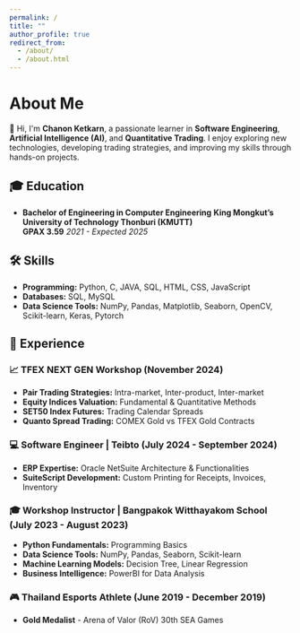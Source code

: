 ```yaml
---
permalink: /
title: ""
author_profile: true
redirect_from:
  - /about/
  - /about.html
---
```


# About Me

👋 Hi, I'm **Chanon Ketkarn**, a passionate learner in **Software Engineering**, **Artificial Intelligence (AI)**, and **Quantitative Trading**. I enjoy exploring new technologies, developing trading strategies, and improving my skills through hands-on projects.

## 🎓 Education

- **Bachelor of Engineering in Computer Engineering**
  **King Mongkut’s University of Technology Thonburi (KMUTT)**  
  **GPAX 3.59**
  _2021 - Expected 2025_

## 🛠 Skills

- **Programming:** Python, C, JAVA, SQL, HTML, CSS, JavaScript
- **Databases:** SQL, MySQL
- **Data Science Tools:** NumPy, Pandas, Matplotlib, Seaborn, OpenCV, Scikit-learn, Keras, Pytorch

## 💼 Experience

### 📈 **TFEX NEXT GEN Workshop** (November 2024)
- **Pair Trading Strategies:** Intra-market, Inter-product, Inter-market
- **Equity Indices Valuation:** Fundamental & Quantitative Methods
- **SET50 Index Futures:** Trading Calendar Spreads
- **Quanto Spread Trading:** COMEX Gold vs TFEX Gold Contracts

### 💻 **Software Engineer** | Teibto (July 2024 - September 2024)
- **ERP Expertise:** Oracle NetSuite Architecture & Functionalities
- **SuiteScript Development:** Custom Printing for Receipts, Invoices, Inventory

### 🎓 **Workshop Instructor** | Bangpakok Witthayakom School (July 2023 - August 2023)
- **Python Fundamentals:** Programming Basics
- **Data Science Tools:** NumPy, Pandas, Seaborn, Scikit-learn
- **Machine Learning Models:** Decision Tree, Linear Regression
- **Business Intelligence:** PowerBI for Data Analysis

### 🎮 **Thailand Esports Athlete** (June 2019 - December 2019)
- **Gold Medalist** - Arena of Valor (RoV) 30th SEA Games
